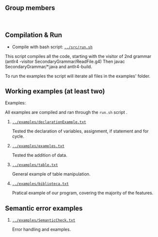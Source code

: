 ## Group members
&nbsp;

## Compilation & Run

- Compile with bash script: [`../src/run.sh`](https://github.com/detiuaveiro/bdex-comp-09/blob/master/src/run.sh)

This script compiles all the code, starting with the visitor of 2nd grammar (antlr4 -visitor SecondaryGrammar/ReadFile.g4)
Then javac SecondaryGrammar/*.java and antlr4-build.

To run the examples the script will iterate all files in the examples' folder.

## Working examples (at least two)

Examples:

All examples are compiled and ran through the `run.sh` script .

1. [`../examples/declarationExample.txt`](https://github.com/detiuaveiro/bdex-comp-09/blob/master/examples/declarationExample.txt)

    Tested the declaration of variables, assignment, if statement and for cycle.

2. [`../examples/examples.txt`](https://github.com/detiuaveiro/bdex-comp-09/blob/master/examples/examples.txt)

    Tested the addition of data.

3. [`../examples/table.txt`](https://github.com/detiuaveiro/bdex-comp-09/blob/master/examples/table.txt)

    General example of table manipulation.

4. [`../examples/biblioteca.txt`](https://github.com/detiuaveiro/bdex-comp-09/blob/master/examples/biblioteca.txt)

    Pratical example of our program, covering the majority of the features.

## Semantic error examples

1. [`../examples/SemanticCheck.txt`](https://github.com/detiuaveiro/bdex-comp-09/blob/master/examples/SemanticCheck.txt)

    Error handling and examples.

